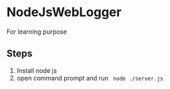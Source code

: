 # NodeJsWebLogger
For learning purpose

## Steps

1) Install node js
2)  open command prompt and run ``` node ./server.js```  
